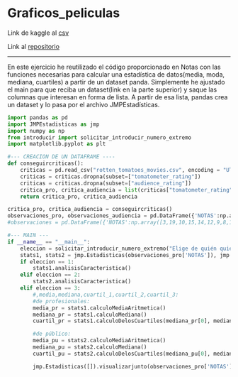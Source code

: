 # Graficos_peliculas

Link de kaggle al [csv](https://www.kaggle.com/datasets/stefanoleone992/rotten-tomatoes-movies-and-critic-reviews-dataset)

Link al [repositorio](https://github.com/Xavitheforce/Graficos_peliculas)
***

En este ejercicio he reutilizado el código proporcionado en Notas con las funciones necesarias para calcular una estadística de datos(media, moda, mediana, cuartiles) a partir de un dataset panda. Simplemente he ajustado el main para que reciba un dataset(link en la parte superior) y saque las columnas que interesan en forma de lista. A partir de esa lista, pandas crea un dataset y lo pasa por el archivo JMPEstadísticas.

```python
import pandas as pd
import JMPEstadisticas as jmp
import numpy as np
from introducir import solicitar_introducir_numero_extremo
import matplotlib.pyplot as plt

#--- CREACION DE UN DATAFRAME ----
def conseguircriticas():
    criticas = pd.read_csv("rotten_tomatoes_movies.csv", encoding = "UTF8", sep = ",")
    criticas = criticas.dropna(subset=["tomatometer_rating"])
    criticas = criticas.dropna(subset=["audience_rating"])
    critica_pro, critica_audiencia = list(criticas["tomatometer_rating"]), list(criticas["audience_rating"])
    return critica_pro, critica_audiencia

critica_pro, critica_audiencia = conseguircriticas()
observaciones_pro, observaciones_audiencia = pd.DataFrame({'NOTAS':np.array(critica_pro)}), pd.DataFrame({'NOTAS':np.array(critica_audiencia)})
#observaciones = pd.DataFrame({'NOTAS':np.array([3,19,10,15,14,12,9,8,11,12,11,12,13,11,14,16])})

#--- MAIN ---
if __name__ == "__main__":
    eleccion = solicitar_introducir_numero_extremo("Elige de quién quieres realizar las estadísticas(críticos=1, público=2 o las dos tablas a la vez(3))", 1, 3)
    stats1, stats2 = jmp.Estadisticas(observaciones_pro['NOTAS']), jmp.Estadisticas(observaciones_audiencia['NOTAS'])
    if eleccion == 1:
        stats1.analisisCaracteristica()
    elif eleccion == 2:
        stats2.analisisCaracteristica()
    elif eleccion == 3:
        #,media,mediana,cuartil_1,cuartil_2,cuartil_3:
        #de profesionales:
        media_pr = stats1.calculoMediaAritmetica()
        mediana_pr = stats1.calculoMediana()
        cuartil_pr = stats1.calculoDelosCuartiles(mediana_pr[0], mediana_pr[1])

        #de público:
        media_pu = stats2.calculoMediaAritmetica()
        mediana_pu = stats2.calculoMediana()
        cuartil_pu = stats2.calculoDelosCuartiles(mediana_pu[0], mediana_pu[1])

        jmp.Estadisticas([]).visualizarjunto(observaciones_pro['NOTAS'], observaciones_audiencia['NOTAS'], media_pr, mediana_pr, cuartil_pr, media_pu, mediana_pu, cuartil_pu)
```

